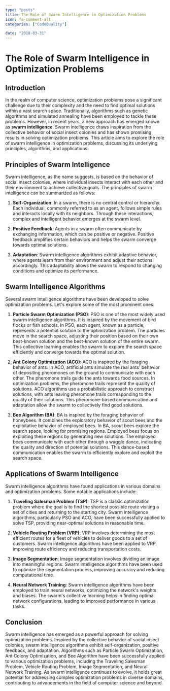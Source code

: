 ```yaml
---
type: "posts"
title: The Role of Swarm Intelligence in Optimization Problems
icon: fa-comment-alt
categories: ["CodeQuality"]

date: "2018-03-31"
---
```




# The Role of Swarm Intelligence in Optimization Problems

## Introduction
In the realm of computer science, optimization problems pose a significant challenge due to their complexity and the need to find optimal solutions within a vast search space. Traditionally, algorithms such as genetic algorithms and simulated annealing have been employed to tackle these problems. However, in recent years, a new approach has emerged known as **swarm intelligence**. Swarm intelligence draws inspiration from the collective behavior of social insect colonies and has shown promising results in solving optimization problems. This article aims to explore the role of swarm intelligence in optimization problems, discussing its underlying principles, algorithms, and applications.

## Principles of Swarm Intelligence
Swarm intelligence, as the name suggests, is based on the behavior of social insect colonies, where individual insects interact with each other and their environment to achieve collective goals. The principles of swarm intelligence can be summarized as follows:

1. **Self-Organization**: In a swarm, there is no central control or hierarchy. Each individual, commonly referred to as an agent, follows simple rules and interacts locally with its neighbors. Through these interactions, complex and intelligent behavior emerges at the swarm level.

2. **Positive Feedback**: Agents in a swarm often communicate by exchanging information, which can be positive or negative. Positive feedback amplifies certain behaviors and helps the swarm converge towards optimal solutions.

3. **Adaptation**: Swarm intelligence algorithms exhibit adaptive behavior, where agents learn from their environment and adjust their actions accordingly. This adaptability allows the swarm to respond to changing conditions and optimize its performance.

## Swarm Intelligence Algorithms
Several swarm intelligence algorithms have been developed to solve optimization problems. Let's explore some of the most prominent ones:

1. **Particle Swarm Optimization (PSO)**: PSO is one of the most widely used swarm intelligence algorithms. It is inspired by the movement of bird flocks or fish schools. In PSO, each agent, known as a particle, represents a potential solution to the optimization problem. The particles move in the search space, adjusting their position based on their own best-known solution and the best-known solution of the entire swarm. This collective learning enables the swarm to explore the search space efficiently and converge towards the optimal solution.

2. **Ant Colony Optimization (ACO)**: ACO is inspired by the foraging behavior of ants. In ACO, artificial ants simulate the real ants' behavior of depositing pheromones on the ground to communicate with each other. The pheromone trails guide the ants towards food sources. In optimization problems, the pheromone trails represent the quality of solutions. ACO algorithms use a probabilistic approach to construct solutions, with ants leaving pheromone trails corresponding to the quality of their solutions. This pheromone-based communication and adaptation allow the swarm to collectively find good solutions.

3. **Bee Algorithm (BA)**: BA is inspired by the foraging behavior of honeybees. It combines the exploratory behavior of scout bees and the exploitative behavior of employed bees. In BA, scout bees explore the search space, looking for promising regions. Employed bees focus on exploiting these regions by generating new solutions. The employed bees communicate with each other through a waggle dance, indicating the quality and direction of potential solutions. This dance-based communication enables the swarm to efficiently explore and exploit the search space.

## Applications of Swarm Intelligence
Swarm intelligence algorithms have found applications in various domains and optimization problems. Some notable applications include:

1. **Traveling Salesman Problem (TSP)**: TSP is a classic optimization problem where the goal is to find the shortest possible route visiting a set of cities and returning to the starting city. Swarm intelligence algorithms, particularly PSO and ACO, have been successfully applied to solve TSP, providing near-optimal solutions in reasonable time.

2. **Vehicle Routing Problem (VRP)**: VRP involves determining the most efficient routes for a fleet of vehicles to deliver goods to a set of customers. Swarm intelligence algorithms have been applied to VRP, improving route efficiency and reducing transportation costs.

3. **Image Segmentation**: Image segmentation involves dividing an image into meaningful regions. Swarm intelligence algorithms have been used to optimize the segmentation process, improving accuracy and reducing computational time.

4. **Neural Network Training**: Swarm intelligence algorithms have been employed to train neural networks, optimizing the network's weights and biases. The swarm's collective learning helps in finding optimal network configurations, leading to improved performance in various tasks.

## Conclusion
Swarm intelligence has emerged as a powerful approach for solving optimization problems. Inspired by the collective behavior of social insect colonies, swarm intelligence algorithms exhibit self-organization, positive feedback, and adaptation. Algorithms such as Particle Swarm Optimization, Ant Colony Optimization, and Bee Algorithm have been successfully applied to various optimization problems, including the Traveling Salesman Problem, Vehicle Routing Problem, Image Segmentation, and Neural Network Training. As swarm intelligence continues to evolve, it holds great potential for addressing complex optimization problems in diverse domains, contributing to advancements in the field of computer science and beyond.